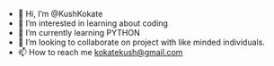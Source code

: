 - 👋 Hi, I’m @KushKokate
- 👀 I’m interested in learning about coding
- 🌱 I’m currently learning PYTHON 
- 💞️ I’m looking to collaborate on project with like minded individuals.
- 📫 How to reach me kokatekush@gmail.com

<!---
KushKokate/KushKokate is a ✨ special ✨ repository because its `README.md` (this file) appears on your GitHub profile.
You can click the Preview link to take a look at your changes.
--->
